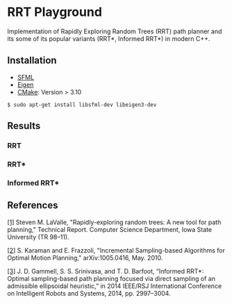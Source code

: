 # RRT Playground
Implementation of Rapidly Exploring Random Trees (RRT) path planner and its some of its popular variants (RRT*, Informed RRT*) in modern C++.

## Installation
- [SFML](https://www.sfml-dev.org/)
- [Eigen](https://eigen.tuxfamily.org/index.php?title=Main_Page)
- [CMake](https://cmake.org/): Version > 3.10
```
$ sudo apt-get install libsfml-dev libeigen3-dev
```

## Results
### RRT

### RRT*

### Informed RRT*


## References
[[1]](http://msl.cs.uiuc.edu/~lavalle/papers/Lav98c.pdf) Steven M. LaValle, "Rapidly-exploring random trees: A new tool for path planning," Technical Report. Computer Science Department, Iowa State University (TR 98–11).

[[2]](https://arxiv.org/pdf/1005.0416.pdf) S. Karaman and E. Frazzoli, "Incremental Sampling-based Algorithms for Optimal Motion Planning," arXiv:1005.0416, May. 2010.

[[3]](https://ieeexplore.ieee.org/document/6942976?arnumber=6942976) J. D. Gammell, S. S. Srinivasa, and T. D. Barfoot, “Informed RRT*: Optimal sampling-based path planning focused via direct sampling of an admissible ellipsoidal heuristic,” in 2014 IEEE/RSJ International Conference on Intelligent Robots and Systems, 2014, pp. 2997–3004.